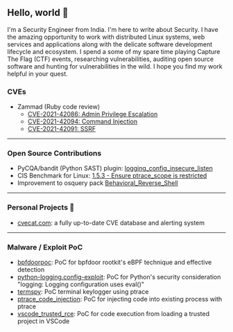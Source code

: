 ## Hello, world 👋
I'm a Security Engineer from India. I'm here to write about Security. I have the amazing opportunity to work with distributed Linux systems, web services and applications along with the delicate software development lifecycle and ecosystem. I spend a some of my spare time playing Capture The Flag (CTF) events, researching vulnerabilities, auditing open source software and hunting for vulnerabilities in the wild. I hope you find my work helpful in your quest.

### CVEs

- Zammad (Ruby code review)
  - [CVE-2021-42086: Admin Privilege Escalation](https://zammad.com/en/advisories/zaa-2021-09)
  - [CVE-2021-42094: Command Injection](https://zammad.com/en/advisories/zaa-2021-18)
  - [CVE-2021-42091: SSRF](https://zammad.com/en/advisories/zaa-2021-08)

---

### Open Source Contributions

- PyCQA/bandit (Python SAST) plugin: [logging_config_insecure_listen](https://github.com/PyCQA/bandit/blob/main/bandit/plugins/logging_config_insecure_listen.py#L1)
- CIS Benchmark for Linux: [1.5.3 - Ensure ptrace_scope is restricted](https://workbench.cisecurity.org/sections/1985936/recommendations/3181744)
- Improvement to osquery pack [Behavioral_Reverse_Shell](https://github.com/osquery/osquery/pull/7567)

---

### Personal Projects 🔭

- [cvecat.com](https://cvecat.com): a fully up-to-date CVE database and alerting system

---

### Malware / Exploit PoC

- [bpfdoorpoc](https://github.com/raj3shp/bpfdoorpoc): PoC for bpfdoor rootkit's eBPF technique and effective detection
- [python-logging.config-exploit](https://github.com/raj3shp/python-logging.config-exploit): PoC for Python's security consideration "logging: Logging configuration uses eval()"
- [termspy](https://github.com/raj3shp/termspy): PoC terminal keylogger using ptrace
- [ptrace_code_injection](https://github.com/raj3shp/ptrace_code_injection): PoC for injecting code into existing process with ptrace
- [vscode_trusted_rce](https://github.com/raj3shp/vscode_trusted_rce): PoC for code execution from loading a trusted project in VSCode


<!--
**raj3shp/raj3shp** is a ✨ _special_ ✨ repository because its `README.md` (this file) appears on your GitHub profile.

Here are some ideas to get you started:

- 🔭 I’m currently working on ...
- 🌱 I’m currently learning ...
- 👯 I’m looking to collaborate on ...
- 🤔 I’m looking for help with ...
- 💬 Ask me about ...
- 📫 How to reach me: ...
- 😄 Pronouns: ...
- ⚡ Fun fact: ...
-->
